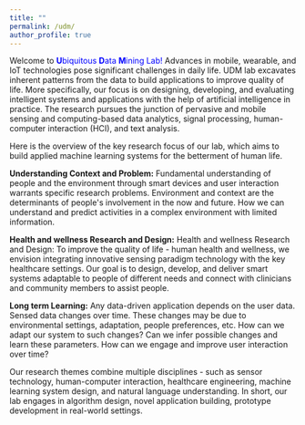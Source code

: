 ```yaml
---
title: "" 
permalink: /udm/
author_profile: true
---
```



Welcome to <font color="blue"><b>U</b>biquitous <b>D</b>ata <b>M</b>ining Lab!</font> Advances in mobile, wearable, and IoT technologies pose significant challenges in daily life. UDM lab excavates inherent patterns from the data to build applications to improve quality of life. More specifically, our focus is on designing, developing, and evaluating intelligent systems and applications with the help of artificial intelligence in practice. The research pursues the junction of pervasive and mobile sensing and computing-based data analytics, signal processing, human-computer interaction (HCI), and text analysis. 

Here is the overview of the key research focus of our lab, which aims to build applied machine learning systems for the betterment of human life.

<b>Understanding Context and Problem:</b> Fundamental understanding of people and the environment through smart devices and user interaction warrants specific research problems.  Environment and context are the determinants of people's involvement in the now and future. How we can understand and predict activities in a complex environment with limited information. 


<b>Health and wellness Research and Design:</b> Health and wellness Research and Design: To improve the quality of life - human health and wellness, we envision integrating innovative sensing paradigm technology with the key healthcare settings. Our goal is to design, develop, and deliver smart systems adaptable to people of different needs and connect with clinicians and community members to assist people. 


<b>Long term Learning:</b>  Any data-driven application depends on the user data. Sensed data changes over time. These changes may be due to environmental settings, adaptation, people preferences, etc. How can we adapt our system to such changes? Can we infer possible changes and learn these parameters. How can we engage and improve user interaction over time?


Our research themes combine multiple disciplines - such as sensor technology, human-computer interaction, healthcare engineering, machine learning system design, and natural language understanding. In short, our lab engages in algorithm design, novel application building, prototype development in real-world settings.